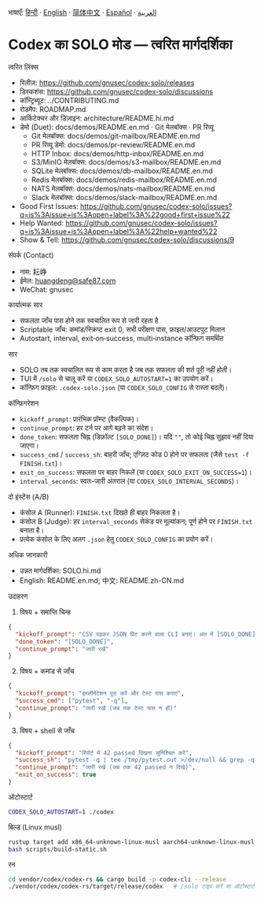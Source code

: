 भाषाएँ:
[हिन्दी](README.hi.md) · [English](README.en.md) · [简体中文](README.zh-CN.md) · [Español](README.es.md) · [العربية](README.ar.md)

# Codex का SOLO मोड — त्वरित मार्गदर्शिका

त्वरित लिंक्स
- रिलीज़: https://github.com/gnusec/codex-solo/releases
- डिस्कशंस: https://github.com/gnusec/codex-solo/discussions
- कॉन्ट्रिब्यूट: ../CONTRIBUTING.md
- रोडमैप: ROADMAP.md
- आर्किटेक्चर और डिज़ाइन: architecture/README.hi.md
- डेमो (Duet): docs/demos/README.en.md · Git मेलबॉक्स · PR रिव्यू
  - Git मेलबॉक्स: docs/demos/git-mailbox/README.en.md
  - PR रिव्यू डेमो: docs/demos/pr-review/README.en.md
  - HTTP Inbox: docs/demos/http-inbox/README.en.md
  - S3/MinIO मेलबॉक्स: docs/demos/s3-mailbox/README.en.md
  - SQLite मेलबॉक्स: docs/demos/db-mailbox/README.en.md
  - Redis मेलबॉक्स: docs/demos/redis-mailbox/README.en.md
  - NATS मेलबॉक्स: docs/demos/nats-mailbox/README.en.md
  - Slack मेलबॉक्स: docs/demos/slack-mailbox/README.en.md
- Good First Issues: https://github.com/gnusec/codex-solo/issues?q=is%3Aissue+is%3Aopen+label%3A%22good+first+issue%22
- Help Wanted: https://github.com/gnusec/codex-solo/issues?q=is%3Aissue+is%3Aopen+label%3A%22help+wanted%22
- Show & Tell: https://github.com/gnusec/codex-solo/discussions/9

संपर्क (Contact)
- नाम: 耘峥
- ईमेल: huangdeng@safe87.com
- WeChat: gnusec

कार्यात्मक सार
- सफलता जाँच पास होने तक स्वचालित रूप से जारी रहता है
- Scriptable जाँच: कमांड/स्क्रिप्ट exit 0, सभी परीक्षण पास, फ़ाइल/आउटपुट मिलान
- Autostart, interval, exit‑on‑success, multi‑instance कॉन्फ़िग समर्थित

सार
- SOLO तब तक स्वचालित रूप से काम करता है जब तक सफलता की शर्त पूरी नहीं होती।
- TUI में `/solo` से चालू करें या `CODEX_SOLO_AUTOSTART=1` का उपयोग करें।
- कॉन्फ़िग फ़ाइल: `.codex-solo.json` (या `CODEX_SOLO_CONFIG` से रास्ता बदलें)।

कॉन्फ़िगरेशन
- `kickoff_prompt`: प्रारंभिक प्रॉम्प्ट (वैकल्पिक)।
- `continue_prompt`: हर टर्न पर आगे बढ़ने का संदेश।
- `done_token`: सफलता चिह्न (डिफ़ॉल्ट `[SOLO_DONE]`)। यदि `""`, तो कोई चिह्न सुझाव नहीं दिया जाएगा।
- `success_cmd` / `success_sh`: बाहरी जाँच; एग्ज़िट कोड 0 होने पर सफलता (जैसे `test -f FINISH.txt`)।
- `exit_on_success`: सफलता पर बाहर निकलें (या `CODEX_SOLO_EXIT_ON_SUCCESS=1`)।
- `interval_seconds`: स्वतः‑जारी अंतराल (या `CODEX_SOLO_INTERVAL_SECONDS`)।

दो इंस्टेंस (A/B)
- कंसोल A (Runner): `FINISH.txt` दिखते ही बाहर निकलता है।
- कंसोल B (Judge): हर `interval_seconds` सेकंड पर मूल्यांकन; पूर्ण होने पर `FINISH.txt` बनाता है।
- प्रत्येक कंसोल के लिए अलग `.json` हेतु `CODEX_SOLO_CONFIG` का प्रयोग करें।

अधिक जानकारी
- उन्नत मार्गदर्शिका: SOLO.hi.md
- English: README.en.md; 中文: README.zh-CN.md

उदाहरण
1) विषय + समाप्ति चिन्ह
```json
{
  "kickoff_prompt": "CSV पढ़कर JSON प्रिंट करने वाला CLI बनाएं। अंत में [SOLO_DONE] प्रिंट करें",
  "done_token": "[SOLO_DONE]",
  "continue_prompt": "जारी रखें"
}
```

2) विषय + कमांड से जाँच
```json
{
  "kickoff_prompt": "इम्प्लीमेंटेशन पूरा करें और टेस्ट पास कराएं",
  "success_cmd": ["pytest", "-q"],
  "continue_prompt": "जारी रखें (जब तक टेस्ट पास न हों)"
}
```

3) विषय + shell से जाँच
```json
{
  "kickoff_prompt": "रिपोर्ट में 42 passed दिखना सुनिश्चित करें",
  "success_sh": "pytest -q | tee /tmp/pytest.out >/dev/null && grep -q '42 passed' /tmp/pytest.out",
  "continue_prompt": "जारी रखें (जब तक 42 passed न दिखे)",
  "exit_on_success": true
}
```

ऑटोस्टार्ट
```bash
CODEX_SOLO_AUTOSTART=1 ./codex
```

बिल्ड (Linux musl)
```bash
rustup target add x86_64-unknown-linux-musl aarch64-unknown-linux-musl
bash scripts/build-static.sh
```

रन
```bash
cd vendor/codex/codex-rs && cargo build -p codex-cli --release
./vendor/codex/codex-rs/target/release/codex   # /solo टाइप करें या ऑटोस्टार्ट करें
```
